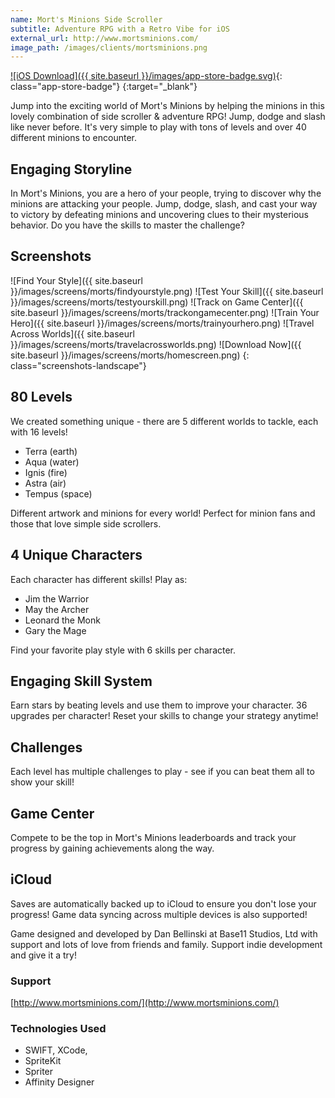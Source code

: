 ```yaml
---
name: Mort's Minions Side Scroller
subtitle: Adventure RPG with a Retro Vibe for iOS
external_url: http://www.mortsminions.com/
image_path: /images/clients/mortsminions.png
---
```


[![iOS Download]({{ site.baseurl }}/images/app-store-badge.svg)](https://itunes.apple.com/us/app/morts-minions-side-scroller-adventure-rpg/id1082229199?mt=8){: class="app-store-badge"}
{:target="_blank"}

Jump into the exciting world of Mort's Minions by helping the minions in this lovely combination of side scroller & adventure RPG! Jump, dodge and slash like never before. It's very simple to play with tons of levels and over 40 different minions to encounter.

## Engaging Storyline

In Mort's Minions, you are a hero of your people, trying to discover why the minions are attacking your people. Jump, dodge, slash, and cast your way to victory by defeating minions and uncovering clues to their mysterious behavior. Do you have the skills to master the challenge?

## Screenshots

![Find Your Style]({{ site.baseurl }}/images/screens/morts/findyourstyle.png)
![Test Your Skill]({{ site.baseurl }}/images/screens/morts/testyourskill.png)
![Track on Game Center]({{ site.baseurl }}/images/screens/morts/trackongamecenter.png)
![Train Your Hero]({{ site.baseurl }}/images/screens/morts/trainyourhero.png)
![Travel Across Worlds]({{ site.baseurl }}/images/screens/morts/travelacrossworlds.png)
![Download Now]({{ site.baseurl }}/images/screens/morts/homescreen.png)
{: class="screenshots-landscape"}

## 80 Levels
We created something unique - there are 5 different worlds to tackle, each with 16 levels!
* Terra (earth)
* Aqua (water)
* Ignis (fire)
* Astra (air)
* Tempus (space)

Different artwork and minions for every world! Perfect for minion fans and those that love simple side scrollers.

## 4 Unique Characters
Each character has different skills! Play as:
* Jim the Warrior
* May the Archer
* Leonard the Monk
* Gary the Mage

Find your favorite play style with 6 skills per character.

## Engaging Skill System
Earn stars by beating levels and use them to improve your character. 36 upgrades per character! Reset your skills to change your strategy anytime!

## Challenges
Each level has multiple challenges to play - see if you can beat them all to show your skill!

## Game Center
Compete to be the top in Mort's Minions leaderboards and track your progress by gaining achievements along the way.

## iCloud
Saves are automatically backed up to iCloud to ensure you don't lose your progress! Game data syncing across multiple devices is also supported!

Game designed and developed by Dan Bellinski at Base11 Studios, Ltd with support and lots of love from friends and family. Support indie development and give it a try!

### Support
[http://www.mortsminions.com/](http://www.mortsminions.com/)

### Technologies Used

* SWIFT, XCode,
* SpriteKit
* Spriter
* Affinity Designer
